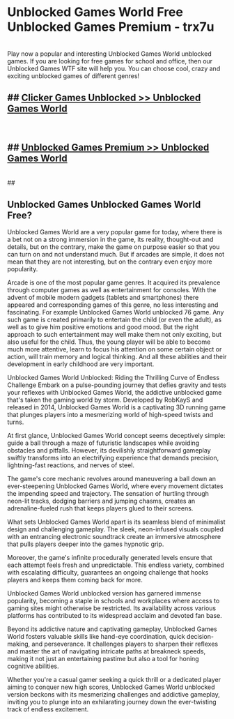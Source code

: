 # Unblocked Games World  Free Unblocked Games Premium - trx7u <br>
<br>
Play now a popular and interesting Unblocked Games World unblocked games. If you are looking for free games for school and office, then our Unblocked Games WTF site will help you. You can choose cool, crazy and exciting unblocked games of different genres!


## ##  [Clicker Games Unblocked >> Unblocked Games World](http://freeplayer.one?title=Unblocked_Games_World&ref=UG)
  <br>

##  ## [Unblocked Games Premium >> Unblocked Games World](http://freeplayer.one?title=Unblocked_Games_World&ref=UG)
  <br>
  ##



## Unblocked Games Unblocked Games World Free?

Unblocked Games World are a very popular game for today, where there is a bet not on a strong immersion in the game, its reality, thought-out and details, but on the contrary, make the game on purpose easier so that you can turn on and not understand much. But if arcades are simple, it does not mean that they are not interesting, but on the contrary even enjoy more popularity.

Arcade is one of the most popular game genres. It acquired its prevalence through computer games as well as entertainment for consoles. With the advent of mobile modern gadgets (tablets and smartphones) there appeared and corresponding games of this genre, no less interesting and fascinating. For example Unblocked Games World unblocked 76 game. Any such game is created primarily to entertain the child (or even the adult), as well as to give him positive emotions and good mood. But the right approach to such entertainment may well make them not only exciting, but also useful for the child. Thus, the young player will be able to become much more attentive, learn to focus his attention on some certain object or action, will train memory and logical thinking. And all these abilities and their development in early childhood are very important.

Unblocked Games World Unblocked: Riding the Thrilling Curve of Endless Challenge
Embark on a pulse-pounding journey that defies gravity and tests your reflexes with Unblocked Games World, the addictive unblocked game that's taken the gaming world by storm. Developed by RobKayS and released in 2014, Unblocked Games World is a captivating 3D running game that plunges players into a mesmerizing world of high-speed twists and turns.

At first glance, Unblocked Games World concept seems deceptively simple: guide a ball through a maze of futuristic landscapes while avoiding obstacles and pitfalls. However, its devilishly straightforward gameplay swiftly transforms into an electrifying experience that demands precision, lightning-fast reactions, and nerves of steel.

The game's core mechanic revolves around maneuvering a ball down an ever-steepening Unblocked Games World, where every movement dictates the impending speed and trajectory. The sensation of hurtling through neon-lit tracks, dodging barriers and jumping chasms, creates an adrenaline-fueled rush that keeps players glued to their screens.

What sets Unblocked Games World apart is its seamless blend of minimalist design and challenging gameplay. The sleek, neon-infused visuals coupled with an entrancing electronic soundtrack create an immersive atmosphere that pulls players deeper into the games hypnotic grip.

Moreover, the game's infinite procedurally generated levels ensure that each attempt feels fresh and unpredictable. This endless variety, combined with escalating difficulty, guarantees an ongoing challenge that hooks players and keeps them coming back for more.

Unblocked Games World unblocked version has garnered immense popularity, becoming a staple in schools and workplaces where access to gaming sites might otherwise be restricted. Its availability across various platforms has contributed to its widespread acclaim and devoted fan base.

Beyond its addictive nature and captivating gameplay, Unblocked Games World fosters valuable skills like hand-eye coordination, quick decision-making, and perseverance. It challenges players to sharpen their reflexes and master the art of navigating intricate paths at breakneck speeds, making it not just an entertaining pastime but also a tool for honing cognitive abilities.

Whether you're a casual gamer seeking a quick thrill or a dedicated player aiming to conquer new high scores, Unblocked Games World unblocked version beckons with its mesmerizing challenges and addictive gameplay, inviting you to plunge into an exhilarating journey down the ever-twisting track of endless excitement.